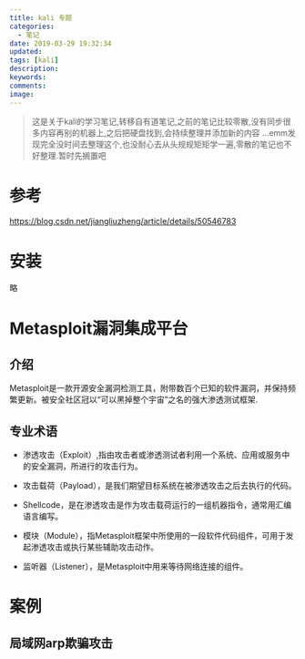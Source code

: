 ```yaml
---
title: kali 专题
categories:
  - 笔记
date: 2019-03-29 19:32:34
updated:
tags: [kali]
description:
keywords:
comments:
image:
---
```

> 这是关于kali的学习笔记,转移自有道笔记,之前的笔记比较零散,没有同步很多内容再别的机器上,之后把硬盘找到,会持续整理并添加新的内容
> ...emm发现完全没时间去整理这个,也没耐心去从头规规矩矩学一遍,零散的笔记也不好整理.暂时先搁置吧
<!--more-->

# 参考
https://blog.csdn.net/jiangliuzheng/article/details/50546783

# 安装
略

# Metasploit漏洞集成平台
## 介绍
Metasploit是一款开源安全漏洞检测工具，附带数百个已知的软件漏洞，并保持频繁更新。被安全社区冠以“可以黑掉整个宇宙”之名的强大渗透测试框架.

## 专业术语
- 渗透攻击（Exploit）,指由攻击者或渗透测试者利用一个系统、应用或服务中的安全漏洞，所进行的攻击行为。

- 攻击载荷（Payload），是我们期望目标系统在被渗透攻击之后去执行的代码。

- Shellcode，是在渗透攻击是作为攻击载荷运行的一组机器指令，通常用汇编语言编写。

- 模块（Module），指Metasploit框架中所使用的一段软件代码组件，可用于发起渗透攻击或执行某些辅助攻击动作。

- 监听器（Listener），是Metasploit中用来等待网络连接的组件。

# 案例
## 局域网arp欺骗攻击

